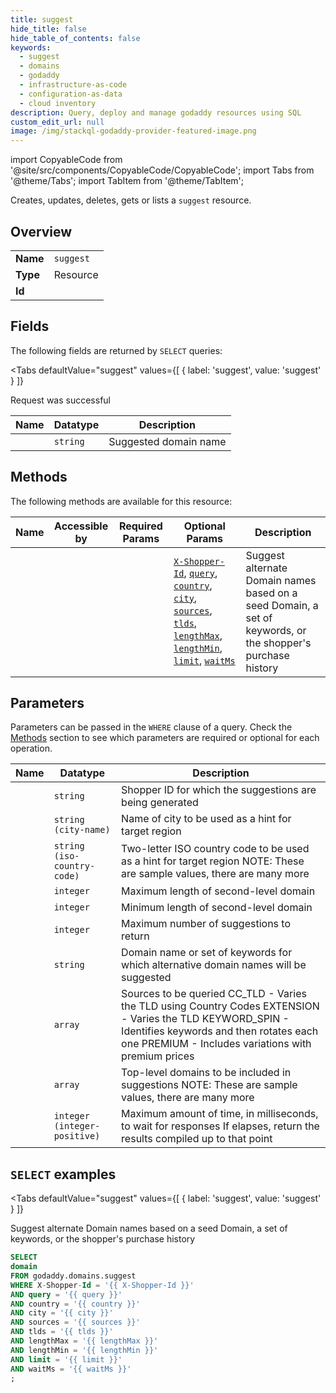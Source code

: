 ```yaml
--- 
title: suggest
hide_title: false
hide_table_of_contents: false
keywords:
  - suggest
  - domains
  - godaddy
  - infrastructure-as-code
  - configuration-as-data
  - cloud inventory
description: Query, deploy and manage godaddy resources using SQL
custom_edit_url: null
image: /img/stackql-godaddy-provider-featured-image.png
---
```


import CopyableCode from '@site/src/components/CopyableCode/CopyableCode';
import Tabs from '@theme/Tabs';
import TabItem from '@theme/TabItem';

Creates, updates, deletes, gets or lists a <code>suggest</code> resource.

## Overview
<table><tbody>
<tr><td><b>Name</b></td><td><code>suggest</code></td></tr>
<tr><td><b>Type</b></td><td>Resource</td></tr>
<tr><td><b>Id</b></td><td><CopyableCode code="godaddy.domains.suggest" /></td></tr>
</tbody></table>

## Fields

The following fields are returned by `SELECT` queries:

<Tabs
    defaultValue="suggest"
    values={[
        { label: 'suggest', value: 'suggest' }
    ]}
>
<TabItem value="suggest">

Request was successful

<table>
<thead>
    <tr>
    <th>Name</th>
    <th>Datatype</th>
    <th>Description</th>
    </tr>
</thead>
<tbody>
<tr>
    <td><CopyableCode code="domain" /></td>
    <td><code>string</code></td>
    <td>Suggested domain name</td>
</tr>
</tbody>
</table>
</TabItem>
</Tabs>

## Methods

The following methods are available for this resource:

<table>
<thead>
    <tr>
    <th>Name</th>
    <th>Accessible by</th>
    <th>Required Params</th>
    <th>Optional Params</th>
    <th>Description</th>
    </tr>
</thead>
<tbody>
<tr>
    <td><a href="#suggest"><CopyableCode code="suggest" /></a></td>
    <td><CopyableCode code="select" /></td>
    <td></td>
    <td><a href="#parameter-X-Shopper-Id"><code>X-Shopper-Id</code></a>, <a href="#parameter-query"><code>query</code></a>, <a href="#parameter-country"><code>country</code></a>, <a href="#parameter-city"><code>city</code></a>, <a href="#parameter-sources"><code>sources</code></a>, <a href="#parameter-tlds"><code>tlds</code></a>, <a href="#parameter-lengthMax"><code>lengthMax</code></a>, <a href="#parameter-lengthMin"><code>lengthMin</code></a>, <a href="#parameter-limit"><code>limit</code></a>, <a href="#parameter-waitMs"><code>waitMs</code></a></td>
    <td>Suggest alternate Domain names based on a seed Domain, a set of keywords, or the shopper's purchase history</td>
</tr>
</tbody>
</table>

## Parameters

Parameters can be passed in the `WHERE` clause of a query. Check the [Methods](#methods) section to see which parameters are required or optional for each operation.

<table>
<thead>
    <tr>
    <th>Name</th>
    <th>Datatype</th>
    <th>Description</th>
    </tr>
</thead>
<tbody>
<tr id="parameter-X-Shopper-Id">
    <td><CopyableCode code="X-Shopper-Id" /></td>
    <td><code>string</code></td>
    <td>Shopper ID for which the suggestions are being generated</td>
</tr>
<tr id="parameter-city">
    <td><CopyableCode code="city" /></td>
    <td><code>string (city-name)</code></td>
    <td>Name of city to be used as a hint for target region</td>
</tr>
<tr id="parameter-country">
    <td><CopyableCode code="country" /></td>
    <td><code>string (iso-country-code)</code></td>
    <td>Two-letter ISO country code to be used as a hint for target region NOTE: These are sample values, there are many more</td>
</tr>
<tr id="parameter-lengthMax">
    <td><CopyableCode code="lengthMax" /></td>
    <td><code>integer</code></td>
    <td>Maximum length of second-level domain</td>
</tr>
<tr id="parameter-lengthMin">
    <td><CopyableCode code="lengthMin" /></td>
    <td><code>integer</code></td>
    <td>Minimum length of second-level domain</td>
</tr>
<tr id="parameter-limit">
    <td><CopyableCode code="limit" /></td>
    <td><code>integer</code></td>
    <td>Maximum number of suggestions to return</td>
</tr>
<tr id="parameter-query">
    <td><CopyableCode code="query" /></td>
    <td><code>string</code></td>
    <td>Domain name or set of keywords for which alternative domain names will be suggested</td>
</tr>
<tr id="parameter-sources">
    <td><CopyableCode code="sources" /></td>
    <td><code>array</code></td>
    <td>Sources to be queried CC_TLD - Varies the TLD using Country Codes EXTENSION - Varies the TLD KEYWORD_SPIN - Identifies keywords and then rotates each one PREMIUM - Includes variations with premium prices</td>
</tr>
<tr id="parameter-tlds">
    <td><CopyableCode code="tlds" /></td>
    <td><code>array</code></td>
    <td>Top-level domains to be included in suggestions NOTE: These are sample values, there are many more</td>
</tr>
<tr id="parameter-waitMs">
    <td><CopyableCode code="waitMs" /></td>
    <td><code>integer (integer-positive)</code></td>
    <td>Maximum amount of time, in milliseconds, to wait for responses If elapses, return the results compiled up to that point</td>
</tr>
</tbody>
</table>

## `SELECT` examples

<Tabs
    defaultValue="suggest"
    values={[
        { label: 'suggest', value: 'suggest' }
    ]}
>
<TabItem value="suggest">

Suggest alternate Domain names based on a seed Domain, a set of keywords, or the shopper's purchase history

```sql
SELECT
domain
FROM godaddy.domains.suggest
WHERE X-Shopper-Id = '{{ X-Shopper-Id }}'
AND query = '{{ query }}'
AND country = '{{ country }}'
AND city = '{{ city }}'
AND sources = '{{ sources }}'
AND tlds = '{{ tlds }}'
AND lengthMax = '{{ lengthMax }}'
AND lengthMin = '{{ lengthMin }}'
AND limit = '{{ limit }}'
AND waitMs = '{{ waitMs }}'
;
```
</TabItem>
</Tabs>
